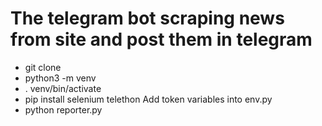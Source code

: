 # The telegram bot scraping news from site and post them in telegram

- git clone
- python3 -m venv
- . venv/bin/activate
- pip install selenium telethon
Add token variables into env.py
- python reporter.py
